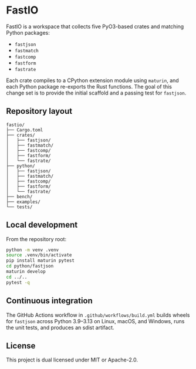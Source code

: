 # FastIO

FastIO is a workspace that collects five PyO3-based crates and matching Python packages:

- `fastjson`
- `fastmatch`
- `fastcomp`
- `fastform`
- `fastrate`

Each crate compiles to a CPython extension module using `maturin`, and each Python package re-exports the Rust functions. The goal of this change set is to provide the initial scaffold and a passing test for `fastjson`.

## Repository layout

```
fastio/
├── Cargo.toml
├── crates/
│   ├── fastjson/
│   ├── fastmatch/
│   ├── fastcomp/
│   ├── fastform/
│   └── fastrate/
├── python/
│   ├── fastjson/
│   ├── fastmatch/
│   ├── fastcomp/
│   ├── fastform/
│   └── fastrate/
├── bench/
├── examples/
└── tests/
```

## Local development

From the repository root:

```bash
python -m venv .venv
source .venv/bin/activate
pip install maturin pytest
cd python/fastjson
maturin develop
cd ../..
pytest -q
```

## Continuous integration

The GitHub Actions workflow in `.github/workflows/build.yml` builds wheels for `fastjson` across Python 3.9–3.13 on Linux, macOS, and Windows, runs the unit tests, and produces an sdist artifact.

## License

This project is dual licensed under MIT or Apache-2.0.
